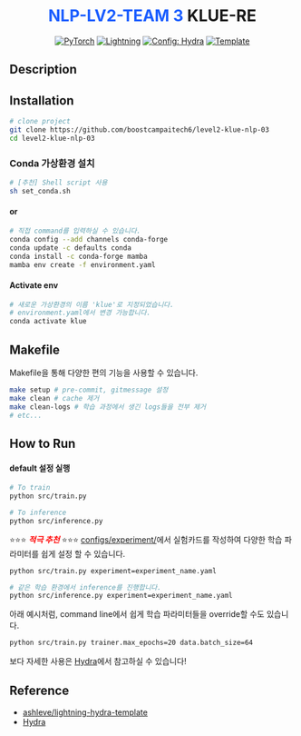 <div align="center">

# <span style="color:1a5dff"> NLP-LV2-TEAM 3</span> KLUE-RE

<a href="https://pytorch.org/get-started/locally/"><img alt="PyTorch" src="https://img.shields.io/badge/PyTorch-ee4c2c?logo=pytorch&logoColor=white"></a>
<a href="https://pytorchlightning.ai/"><img alt="Lightning" src="https://img.shields.io/badge/-Lightning-792ee5?logo=pytorchlightning&logoColor=white"></a>
<a href="https://hydra.cc/"><img alt="Config: Hydra" src="https://img.shields.io/badge/Config-Hydra-89b8cd"></a>
<a href="https://github.com/ashleve/lightning-hydra-template"><img alt="Template" src="https://img.shields.io/badge/-Lightning--Hydra--Template-017F2F?style=flat&logo=github&labelColor=gray"></a><br>

</div>

## Description

<!-- 설명 쓰기 -->

## Installation

```bash
# clone project
git clone https://github.com/boostcampaitech6/level2-klue-nlp-03
cd level2-klue-nlp-03
```

### Conda 가상환경 설치

```bash
# [추천] Shell script 사용
sh set_conda.sh
```

#### or

```bash
# 직접 command를 입력하실 수 있습니다.
conda config --add channels conda-forge
conda update -c defaults conda
conda install -c conda-forge mamba
mamba env create -f environment.yaml
```

#### Activate env

```bash
# 새로운 가상환경의 이름 'klue'로 지정되었습니다.
# environment.yaml에서 변경 가능합니다.
conda activate klue
```

## Makefile

Makefile을 통해 다양한 편의 기능을 사용할 수 있습니다.

```bash
make setup # pre-commit, gitmessage 설정
make clean # cache 제거
make clean-logs # 학습 과정에서 생긴 logs들을 전부 제거
# etc...
```

## How to Run

#### default 설정 실행

```bash
# To train
python src/train.py

# To inference
python src/inference.py
```

⭐️⭐️⭐️  <span style="color:red"><em>**적극 추천**</em></span> ⭐️⭐️⭐️
[configs/experiment/](configs/experiment/)에서 실험카드를 작성하여 다양한 학습 파라미터를 쉽게 설정 할 수 있습니다.

```bash
python src/train.py experiment=experiment_name.yaml

# 같은 학습 환경에서 inference를 진행합니다.
python src/inference.py experiment=experiment_name.yaml
```

아래 예시처럼, command line에서 쉽게 학습 파라미터들을 override할 수도 있습니다.

```bash
python src/train.py trainer.max_epochs=20 data.batch_size=64
```

보다 자세한 사용은 [Hydra](https://hydra.cc/docs/intro/)에서 참고하실 수 있습니다!

## Reference

- [ashleve/lightning-hydra-template](https://github.com/ashleve/lightning-hydra-template)
- [Hydra](https://hydra.cc/docs/intro/)
